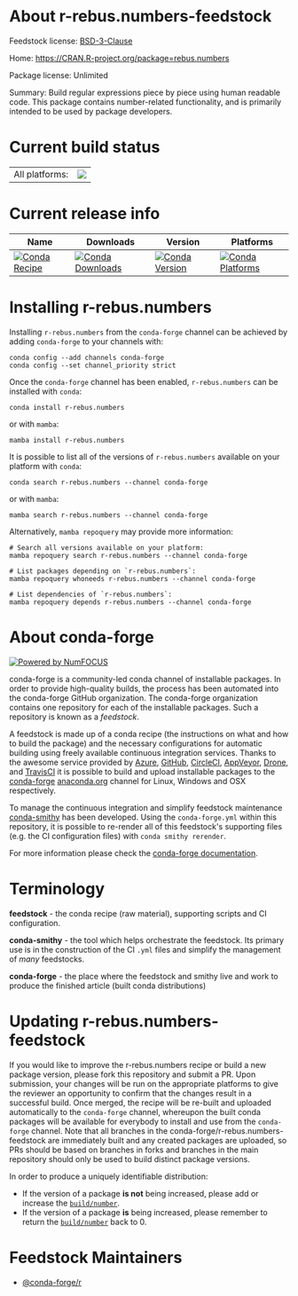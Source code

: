 About r-rebus.numbers-feedstock
===============================

Feedstock license: [BSD-3-Clause](https://github.com/conda-forge/r-rebus.numbers-feedstock/blob/main/LICENSE.txt)

Home: https://CRAN.R-project.org/package=rebus.numbers

Package license: Unlimited

Summary: Build regular expressions piece by piece using human readable code. This package contains number-related functionality, and is primarily intended to be used by package developers.

Current build status
====================


<table><tr><td>All platforms:</td>
    <td>
      <a href="https://dev.azure.com/conda-forge/feedstock-builds/_build/latest?definitionId=2367&branchName=main">
        <img src="https://dev.azure.com/conda-forge/feedstock-builds/_apis/build/status/r-rebus.numbers-feedstock?branchName=main">
      </a>
    </td>
  </tr>
</table>

Current release info
====================

| Name | Downloads | Version | Platforms |
| --- | --- | --- | --- |
| [![Conda Recipe](https://img.shields.io/badge/recipe-r--rebus.numbers-green.svg)](https://anaconda.org/conda-forge/r-rebus.numbers) | [![Conda Downloads](https://img.shields.io/conda/dn/conda-forge/r-rebus.numbers.svg)](https://anaconda.org/conda-forge/r-rebus.numbers) | [![Conda Version](https://img.shields.io/conda/vn/conda-forge/r-rebus.numbers.svg)](https://anaconda.org/conda-forge/r-rebus.numbers) | [![Conda Platforms](https://img.shields.io/conda/pn/conda-forge/r-rebus.numbers.svg)](https://anaconda.org/conda-forge/r-rebus.numbers) |

Installing r-rebus.numbers
==========================

Installing `r-rebus.numbers` from the `conda-forge` channel can be achieved by adding `conda-forge` to your channels with:

```
conda config --add channels conda-forge
conda config --set channel_priority strict
```

Once the `conda-forge` channel has been enabled, `r-rebus.numbers` can be installed with `conda`:

```
conda install r-rebus.numbers
```

or with `mamba`:

```
mamba install r-rebus.numbers
```

It is possible to list all of the versions of `r-rebus.numbers` available on your platform with `conda`:

```
conda search r-rebus.numbers --channel conda-forge
```

or with `mamba`:

```
mamba search r-rebus.numbers --channel conda-forge
```

Alternatively, `mamba repoquery` may provide more information:

```
# Search all versions available on your platform:
mamba repoquery search r-rebus.numbers --channel conda-forge

# List packages depending on `r-rebus.numbers`:
mamba repoquery whoneeds r-rebus.numbers --channel conda-forge

# List dependencies of `r-rebus.numbers`:
mamba repoquery depends r-rebus.numbers --channel conda-forge
```


About conda-forge
=================

[![Powered by
NumFOCUS](https://img.shields.io/badge/powered%20by-NumFOCUS-orange.svg?style=flat&colorA=E1523D&colorB=007D8A)](https://numfocus.org)

conda-forge is a community-led conda channel of installable packages.
In order to provide high-quality builds, the process has been automated into the
conda-forge GitHub organization. The conda-forge organization contains one repository
for each of the installable packages. Such a repository is known as a *feedstock*.

A feedstock is made up of a conda recipe (the instructions on what and how to build
the package) and the necessary configurations for automatic building using freely
available continuous integration services. Thanks to the awesome service provided by
[Azure](https://azure.microsoft.com/en-us/services/devops/), [GitHub](https://github.com/),
[CircleCI](https://circleci.com/), [AppVeyor](https://www.appveyor.com/),
[Drone](https://cloud.drone.io/welcome), and [TravisCI](https://travis-ci.com/)
it is possible to build and upload installable packages to the
[conda-forge](https://anaconda.org/conda-forge) [anaconda.org](https://anaconda.org/)
channel for Linux, Windows and OSX respectively.

To manage the continuous integration and simplify feedstock maintenance
[conda-smithy](https://github.com/conda-forge/conda-smithy) has been developed.
Using the ``conda-forge.yml`` within this repository, it is possible to re-render all of
this feedstock's supporting files (e.g. the CI configuration files) with ``conda smithy rerender``.

For more information please check the [conda-forge documentation](https://conda-forge.org/docs/).

Terminology
===========

**feedstock** - the conda recipe (raw material), supporting scripts and CI configuration.

**conda-smithy** - the tool which helps orchestrate the feedstock.
                   Its primary use is in the construction of the CI ``.yml`` files
                   and simplify the management of *many* feedstocks.

**conda-forge** - the place where the feedstock and smithy live and work to
                  produce the finished article (built conda distributions)


Updating r-rebus.numbers-feedstock
==================================

If you would like to improve the r-rebus.numbers recipe or build a new
package version, please fork this repository and submit a PR. Upon submission,
your changes will be run on the appropriate platforms to give the reviewer an
opportunity to confirm that the changes result in a successful build. Once
merged, the recipe will be re-built and uploaded automatically to the
`conda-forge` channel, whereupon the built conda packages will be available for
everybody to install and use from the `conda-forge` channel.
Note that all branches in the conda-forge/r-rebus.numbers-feedstock are
immediately built and any created packages are uploaded, so PRs should be based
on branches in forks and branches in the main repository should only be used to
build distinct package versions.

In order to produce a uniquely identifiable distribution:
 * If the version of a package **is not** being increased, please add or increase
   the [``build/number``](https://docs.conda.io/projects/conda-build/en/latest/resources/define-metadata.html#build-number-and-string).
 * If the version of a package **is** being increased, please remember to return
   the [``build/number``](https://docs.conda.io/projects/conda-build/en/latest/resources/define-metadata.html#build-number-and-string)
   back to 0.

Feedstock Maintainers
=====================

* [@conda-forge/r](https://github.com/orgs/conda-forge/teams/r/)


